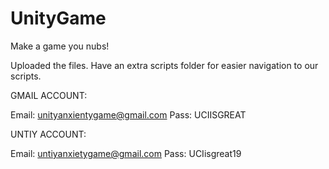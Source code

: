 # UnityGame
Make a game you nubs!

Uploaded the files. Have an extra scripts folder for easier navigation to our scripts.

GMAIL ACCOUNT: 

Email: unityanxientygame@gmail.com
Pass: UCIISGREAT

UNTIY ACCOUNT:

Email: untiyanxietygame@gmail.com
Pass: UCIisgreat19
